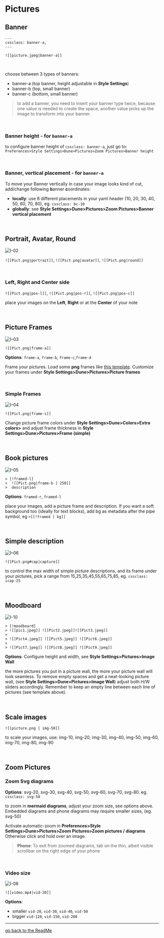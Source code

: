 # Pictures
## Banner

```
---
cssclass: banner-a,
---
```
`![[picture.jpeg|banner-a]]`

<br>

choose between 3 types of banners:

- banner-a (top banner, height adjustable in **Style Settings**)
- banner-b (top, small banner)
- banner-c (bottom, small banner)

>to add a banner, you need to insert your banner type twice, because one value is needed to create the space, another value picks up the image to transform into your banner.

<br>

### Banner height - for `banner-a`
to configure banner height of `cssclass: banner-a`, just go to: `Preferences>Style Settings>Dune>Pictures>Zoom Pictures>Banner height`  

<br>

### Banner, vertical placement - for `banner-a`

To move your Banner vertically in case your image looks kind of cut, add/change following **b**anner **c**oordinates: 
- **locally**: use 8 different placements in your yaml header (10, 20, 30, 40, 50, 60, 70, 80), eg. `cssclass: bc-10` 
- **globally**: see **Style Settings>Dune>Pictures>Zoom Pictures>Banner vertical placement** 

<br>

## Portrait, Avatar, Round

![I-02](https://user-images.githubusercontent.com/48620536/222981873-06037136-9876-45eb-b0a8-468ed5227443.png)

`![[Pict.png|portrait]]`, `![[Pict.png|avatar]]`,  `![[Pict.png|round]]`

<br>

### Left, Right and Center side

`![[Pict.png|pos-l]]`, `![[Pict.png|pos-r]]`, `![[Pict.png|pos-c]]`

place your images on the **Left**, **Right** or at the **Center** of your note

<br>

## Picture Frames

![I–03](https://user-images.githubusercontent.com/48620536/222982094-4943ac34-34be-4587-8365-78408b671aff.png)

`![[Pict.png|frame-a]]` 

**Options**: `frame-a`, `frame-b`, `frame-c`,`frame-d`

Frame your pictures. Load some **png** frames like [this template](https://pngimg.com/image/91008). Customize your frames under **Style Settings>Dune>Pictures>Picture frames**

<br>

### Simple Frames

![I–04](https://user-images.githubusercontent.com/48620536/222982126-2f17ba6c-9df1-4d13-8bad-9738f3072cc6.png)

`![[Pict.png|frame-s]]`
 
Change picture frame colors under **Style Settings>Dune>Colors>Extra colors>** and adjust frame thickness in **Style Settings>Dune>Pictures>Frame (simple)**


<br>

## Book pictures

![I–05](https://user-images.githubusercontent.com/48620536/222982159-2f481d4c-634e-491f-9ac6-8b73ecbda539.png)

```
> [!framed-l] 
>  ![[Pict.png|frame-b | 250]]
>  description
```
**Options**: `framed-r`, `framed-l`

place your images, add a picture frame and description. 
If you want a soft background too (ideally for text blocks), add bg as metadata after the pipe symbol, eg `>[[!framed | bg]]`  

<br>

## Simple description

![I–06](https://user-images.githubusercontent.com/48620536/222982200-63caf748-6a65-42e3-a927-f262103943e6.png)

`![[Pict.png#cap|capture]]`

to control the max width of simple picture descriptions, and its frame under your pictures, pick a range from 15,25,35,45,55,65,75,85, eg. `cssclass: icap-25`

<br>

## Moodboard

![I-10](https://user-images.githubusercontent.com/48620536/223212661-17a473b1-8151-4aac-b558-42c7fafe59a1.jpg)

```
> [!moodboard]
> ![[pic1.jpeg]] ![[Pict2.jpeg]]![[Pict3.jpeg]]
> 
> ![[Pict4.jpeg]] ![[Pict5.jpeg]] ![[Pict6.jpeg]] 
> 
> ![[Pict7.jpeg]] ![[Pict8.jpeg]] ![[Pict9.jpeg]] 
```

**Options**: Configure height and width, see **Style Settings>Pictures>Image Wall**

the more pictures you put in a picture wall, the more your picture wall will look seamless. To remove empty spaces and get a neat-looking picture wall, (see **Style Settings>Dune>Pictures>Image Wall**) adjust both H/W sliders accordingly. Remember to keep an empty line between each line of pictures (see template above).

<br>

## Scale images
`![[picture.png | img-50]]`

to scale your images, use: img-10, img-20, img-30, img-40, img-50, img-60, img-70, img-80, img-90

<br>

## Zoom Pictures
### Zoom Svg diagrams


**Options**: svg-20, svg-30, svg-40, svg-50, svg-60, svg-70, svg-80. eg. `cssclass: svg-50` 

to zoom in **mermaid diagrams**, adjust your zoom size, see options above. Embedded diagrams and phone diagrams may require smaller sizes, (eg. svg-50) 

Activate automatic-zoom in **Preferences>Style Settings>Dune>Pictures>Zoom Pictures>Zoom pictures / diagrams**
Otherwise click and hold over an image.

>**Phone**: To exit from zoomed diagrams, tab on the thin, albeit visible scrollbar on the right edge of your phone


<br>

### Video size 

![I-08](https://user-images.githubusercontent.com/48620536/222982358-5d0eefcd-435a-4871-b73f-dcb46f973c96.png)

`![[video.mp4|vid-20]] `

**Options**: 
<br>
- smaller `vid-20`, `vid-30`, `vid-40`, `vid-50`
- bigger `vid-120`, `vid-150`, `vid-200`


---
[go back to the ReadMe](https://github.com/Jopp-gh/Obsidian-Dune84/tree/main)
